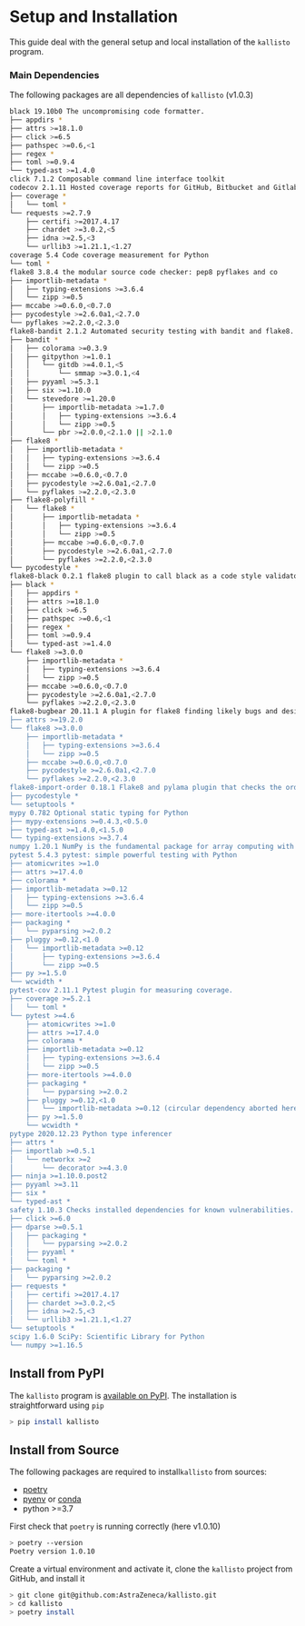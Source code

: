 # Setup and Installation

This guide deal with the general setup and local installation of the `kallisto` program.

### Main Dependencies

The following packages are all dependencies of `kallisto` \(v1.0.3\)

```bash
black 19.10b0 The uncompromising code formatter.
├── appdirs *
├── attrs >=18.1.0
├── click >=6.5
├── pathspec >=0.6,<1
├── regex *
├── toml >=0.9.4
└── typed-ast >=1.4.0
click 7.1.2 Composable command line interface toolkit
codecov 2.1.11 Hosted coverage reports for GitHub, Bitbucket and Gitlab
├── coverage *
│   └── toml *
└── requests >=2.7.9
    ├── certifi >=2017.4.17
    ├── chardet >=3.0.2,<5
    ├── idna >=2.5,<3
    └── urllib3 >=1.21.1,<1.27
coverage 5.4 Code coverage measurement for Python
└── toml *
flake8 3.8.4 the modular source code checker: pep8 pyflakes and co
├── importlib-metadata *
│   ├── typing-extensions >=3.6.4
│   └── zipp >=0.5
├── mccabe >=0.6.0,<0.7.0
├── pycodestyle >=2.6.0a1,<2.7.0
└── pyflakes >=2.2.0,<2.3.0
flake8-bandit 2.1.2 Automated security testing with bandit and flake8.
├── bandit *
│   ├── colorama >=0.3.9
│   ├── gitpython >=1.0.1
│   │   └── gitdb >=4.0.1,<5
│   │       └── smmap >=3.0.1,<4
│   ├── pyyaml >=5.3.1
│   ├── six >=1.10.0
│   └── stevedore >=1.20.0
│       ├── importlib-metadata >=1.7.0
│       │   ├── typing-extensions >=3.6.4
│       │   └── zipp >=0.5
│       └── pbr >=2.0.0,<2.1.0 || >2.1.0
├── flake8 *
│   ├── importlib-metadata *
│   │   ├── typing-extensions >=3.6.4
│   │   └── zipp >=0.5
│   ├── mccabe >=0.6.0,<0.7.0
│   ├── pycodestyle >=2.6.0a1,<2.7.0
│   └── pyflakes >=2.2.0,<2.3.0
├── flake8-polyfill *
│   └── flake8 *
│       ├── importlib-metadata *
│       │   ├── typing-extensions >=3.6.4
│       │   └── zipp >=0.5
│       ├── mccabe >=0.6.0,<0.7.0
│       ├── pycodestyle >=2.6.0a1,<2.7.0
│       └── pyflakes >=2.2.0,<2.3.0
└── pycodestyle *
flake8-black 0.2.1 flake8 plugin to call black as a code style validator
├── black *
│   ├── appdirs *
│   ├── attrs >=18.1.0
│   ├── click >=6.5
│   ├── pathspec >=0.6,<1
│   ├── regex *
│   ├── toml >=0.9.4
│   └── typed-ast >=1.4.0
└── flake8 >=3.0.0
    ├── importlib-metadata *
    │   ├── typing-extensions >=3.6.4
    │   └── zipp >=0.5
    ├── mccabe >=0.6.0,<0.7.0
    ├── pycodestyle >=2.6.0a1,<2.7.0
    └── pyflakes >=2.2.0,<2.3.0
flake8-bugbear 20.11.1 A plugin for flake8 finding likely bugs and design problems in your program. Contains warnings that don't belong in pyflakes and pycodestyle.
├── attrs >=19.2.0
└── flake8 >=3.0.0
    ├── importlib-metadata *
    │   ├── typing-extensions >=3.6.4
    │   └── zipp >=0.5
    ├── mccabe >=0.6.0,<0.7.0
    ├── pycodestyle >=2.6.0a1,<2.7.0
    └── pyflakes >=2.2.0,<2.3.0
flake8-import-order 0.18.1 Flake8 and pylama plugin that checks the ordering of import statements.
├── pycodestyle *
└── setuptools *
mypy 0.782 Optional static typing for Python
├── mypy-extensions >=0.4.3,<0.5.0
├── typed-ast >=1.4.0,<1.5.0
└── typing-extensions >=3.7.4
numpy 1.20.1 NumPy is the fundamental package for array computing with Python.
pytest 5.4.3 pytest: simple powerful testing with Python
├── atomicwrites >=1.0
├── attrs >=17.4.0
├── colorama *
├── importlib-metadata >=0.12
│   ├── typing-extensions >=3.6.4
│   └── zipp >=0.5
├── more-itertools >=4.0.0
├── packaging *
│   └── pyparsing >=2.0.2
├── pluggy >=0.12,<1.0
│   └── importlib-metadata >=0.12
│       ├── typing-extensions >=3.6.4
│       └── zipp >=0.5
├── py >=1.5.0
└── wcwidth *
pytest-cov 2.11.1 Pytest plugin for measuring coverage.
├── coverage >=5.2.1
│   └── toml *
└── pytest >=4.6
    ├── atomicwrites >=1.0
    ├── attrs >=17.4.0
    ├── colorama *
    ├── importlib-metadata >=0.12
    │   ├── typing-extensions >=3.6.4
    │   └── zipp >=0.5
    ├── more-itertools >=4.0.0
    ├── packaging *
    │   └── pyparsing >=2.0.2
    ├── pluggy >=0.12,<1.0
    │   └── importlib-metadata >=0.12 (circular dependency aborted here)
    ├── py >=1.5.0
    └── wcwidth *
pytype 2020.12.23 Python type inferencer
├── attrs *
├── importlab >=0.5.1
│   └── networkx >=2
│       └── decorator >=4.3.0
├── ninja >=1.10.0.post2
├── pyyaml >=3.11
├── six *
└── typed-ast *
safety 1.10.3 Checks installed dependencies for known vulnerabilities.
├── click >=6.0
├── dparse >=0.5.1
│   ├── packaging *
│   │   └── pyparsing >=2.0.2
│   ├── pyyaml *
│   └── toml *
├── packaging *
│   └── pyparsing >=2.0.2
├── requests *
│   ├── certifi >=2017.4.17
│   ├── chardet >=3.0.2,<5
│   ├── idna >=2.5,<3
│   └── urllib3 >=1.21.1,<1.27
└── setuptools *
scipy 1.6.0 SciPy: Scientific Library for Python
└── numpy >=1.16.5
```

## Install from PyPI

The `kallisto` program is [available on PyPI](https://pypi.org/project/kallisto/). The installation is straightforward using `pip`

```bash
> pip install kallisto
```

## Install from Source

The following packages are required to install`kallisto` from sources:

* [poetry](https://python-poetry.org/docs/#installation)
* [pyenv](https://github.com/pyenv/pyenv#installation) or [conda](https://docs.conda.io/projects/conda/en/latest/user-guide/install/index.html)
*  python &gt;=3.7

First check that `poetry` is running correctly \(here v1.0.10\)

```bash
> poetry --version
Poetry version 1.0.10
```

Create a virtual environment and activate it, clone the `kallisto` project from GitHub, and install it

```bash
> git clone git@github.com:AstraZeneca/kallisto.git
> cd kallisto
> poetry install
```



